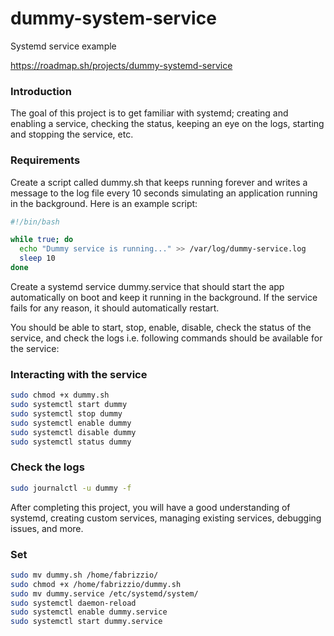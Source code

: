 # dummy-system-service

Systemd service example

https://roadmap.sh/projects/dummy-systemd-service

### Introduction

The goal of this project is to get familiar with systemd; creating and enabling a service, checking the status, keeping an eye on the logs, starting and stopping the service, etc.

### Requirements
Create a script called dummy.sh that keeps running forever and writes a message to the log file every 10 seconds simulating an application running in the background. Here is an example script:

```bash
#!/bin/bash

while true; do
  echo "Dummy service is running..." >> /var/log/dummy-service.log
  sleep 10
done
```

Create a systemd service dummy.service that should start the app automatically on boot and keep it running in the background. If the service fails for any reason, it should automatically restart.

You should be able to start, stop, enable, disable, check the status of the service, and check the logs i.e. following commands should be available for the service:

###  Interacting with the service
```bash
sudo chmod +x dummy.sh
sudo systemctl start dummy
sudo systemctl stop dummy
sudo systemctl enable dummy
sudo systemctl disable dummy
sudo systemctl status dummy
```

### Check the logs
```bash
sudo journalctl -u dummy -f
```

After completing this project, you will have a good understanding of systemd, creating custom services, managing existing services, debugging issues, and more.

### Set

```bash
sudo mv dummy.sh /home/fabrizzio/
sudo chmod +x /home/fabrizzio/dummy.sh
sudo mv dummy.service /etc/systemd/system/
sudo systemctl daemon-reload
sudo systemctl enable dummy.service
sudo systemctl start dummy.service


```